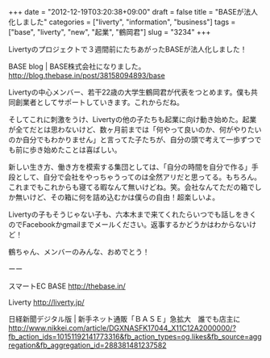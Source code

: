 +++
date = "2012-12-19T03:20:38+09:00"
draft = false
title = "BASEが法人化しました"
categories = ["liverty", "information", "business"]
tags = ["base", "liverty", "new", "起業", "鶴岡君"]
slug = "3234"
+++

Livertyのプロジェクトで３週間前にたちあがったBASEが法人化しました！

BASE blog | BASE株式会社になりました。
<a href="http://blog.thebase.in/post/38158094893/base">http://blog.thebase.in/post/38158094893/base</a>

Livertyの中心メンバー、若干22歳の大学生鶴岡君が代表をつとめます。僕も共同創業者としてサポートしていきます。これからだね。

そしてこれに刺激をうけ、Livertyの他の子たちも起業に向け動き始めた。起業が全てだとは思わないけど、数ヶ月前までは「何やって良いのか、何がやりたいのか自分でもわかりません」と言ってた子たちが、自分の頭で考えて一歩ずつでも前に歩き始めたことは喜ばしい。

新しい生き方、働き方を模索する集団としては、「自分の時間を自分で作る」手段として、自分で会社をやっちゃうってのは全然アリだと思ってる。もちろん。これまでもこれからも寝てる暇なんて無いけどね。笑。会社なんてただの箱でしか無いけど、その箱に何を詰め込むかは僕らの自由！超楽しいよ。

Livertyの子もそうじゃない子も、六本木まで来てくれたらいつでも話しをきくのでFacebookかgmailまでメールください。返事するかどうかはわからないけど！

鶴ちゃん、メンバーのみんな、おめでとう！

ーー

スマートEC BASE
<a href="http://thebase.in/">http://thebase.in/</a>

Liverty
<a href="http://liverty.jp/">http://liverty.jp/</a>

日経新聞デジタル版 | 新手ネット通販「ＢＡＳＥ」急拡大　誰でも店主に 
<a href="http://www.nikkei.com/article/DGXNASFK17044_X11C12A2000000/?fb_action_ids=10151192141773316&fb_action_types=og.likes&fb_source=aggregation&fb_aggregation_id=288381481237582">http://www.nikkei.com/article/DGXNASFK17044_X11C12A2000000/?fb_action_ids=10151192141773316&fb_action_types=og.likes&fb_source=aggregation&fb_aggregation_id=288381481237582</a>
